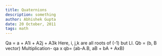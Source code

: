 ```yaml
---
title: Quaternions
description: something
author: Abhishek Gupta
date: 20 October, 2011
tags: math
---
```


Qa = a + A1i + A2j + A3k
Here, i, j,k are all roots of (-1) but LI.
Qb = (b, B vector)
Multiplication- qa x qb= (ab-A.B, aB + bA + AxB)
